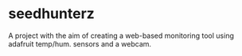 # seedhunterz
A project with the aim of creating a web-based monitoring tool using adafruit temp/hum. sensors and a webcam.
